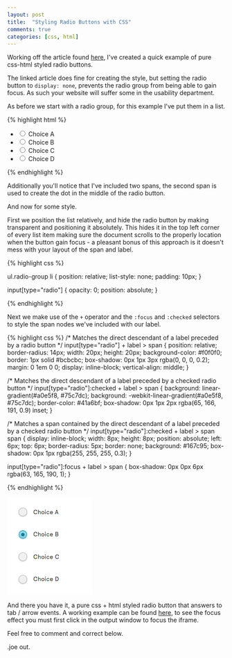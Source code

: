 ```yaml
---
layout: post
title:  "Styling Radio Buttons with CSS"
comments: true
categories: [css, html]
---
```

Working off the article found [here](http://webdesign.tutsplus.com/tutorials/htmlcss-tutorials/quick-tip-easy-css3-checkboxes-and-radio-buttons/), I've created a quick example of pure css-html styled radio buttons. 

The linked article does fine for creating the style, but setting the radio button to `display: none`, prevents the radio group from being able to gain focus. As such your website will suffer some in the usability department. 

As before we start with a radio group, for this example I've put them in a list.

{% highlight html %}

<ul class="radio-group">
	<li>
		<input id="choice-a" type="radio" name="g" />
		<label for='choice-a'>
			<span><span></span></span>
			Choice A
		</label>
	</li>
	<li>
		<input id="choice-b" type="radio" name="g" />
		<label for='choice-b'>
			<span><span></span></span>
			Choice B
		</label>
	</li>
	<li>
		<input id="choice-c" type="radio" name="g" />
		<label for='choice-c'>
			<span><span></span></span>
			Choice C
		</label>
	</li>
	<li>
		<input id="choice-d" type="radio" name="g" />
		<label for='choice-d'>
			<span><span></span></span>
			Choice D
		</label>
	</li>
</ul> 

{% endhighlight %}

Additionally you'll notice that I've included two spans, the second span is used to create the dot in the middle of the radio button.

And now for some style.

First we position the list relatively, and hide the radio button by making transparent and positioning it absolutely. This hides it in the top left corner of every list item making sure the document scrolls to the properly location when the button gain focus - a pleasant bonus of this approach is it doesn't mess with your layout of the span and label.

{% highlight css %}

ul.radio-group li {
    position: relative;
    list-style: none;
    padding: 10px;
}

input[type="radio"] {
  opacity: 0;
  position: absolute;
}

{% endhighlight %}

Next we make use of the `+` operator and the `:focus` and `:checked` selectors to style the span nodes we've included with our label. 

{% highlight css %}
/* Matches the direct descendant of a label preceded by a 
   radio button */
input[type="radio"] + label > span {
  position: relative;
  border-radius: 14px;
  width: 20px;
  height: 20px;
  background-color: #f0f0f0;
  border: 1px solid #bcbcbc;
  box-shadow: 0px 1px 3px rgba(0, 0, 0, 0.2);
  margin: 0 1em 0 0;
  display: inline-block;
  vertical-align: middle;
}

/* Matches the direct descendant of a label preceded by a 
   checked radio button */
input[type="radio"]:checked + label > span {
  background: linear-gradient(#a0e5f8, #75c7dc);
  background: -webkit-linear-gradient(#a0e5f8, #75c7dc);
  border-color: #41a6bf;
  box-shadow: 0px 1px 2px rgba(65, 166, 191, 0.9) inset;
}

/* Matches a span contained by the direct descendant 
   of a label preceded by a checked radio button */
input[type="radio"]:checked + label > span span {
	display: inline-block;
	width: 8px;
	height: 8px;
	position: absolute;
	left: 6px;
	top: 6px;
	border-radius: 5px;
	border: none;
	background: #167c95;
	box-shadow: 0px 1px rgba(255, 255, 255, 0.3);
}

input[type="radio"]:focus + label > span {
  box-shadow: 0px 0px 6px rgba(63, 165, 190, 1);
}

{% endhighlight %}

![Pure CSS styled radio buttons](images/css-radio-buttons.png)

And there you have it, a pure css + html styled radio button that answers to tab / arrow events. A working example can be found [here](http://cssdeck.com/labs/13ykupq3), to see the focus effect you must first click in the output window to focus the iframe.

Feel free to comment and correct below.

.joe out.
